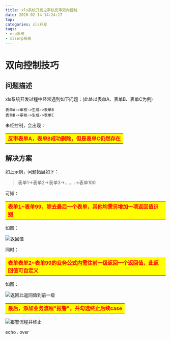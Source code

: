 ```yaml
---
title: xls系统开发之审核反审双向控制
date: 2020-02-14 14:24:17
top:
categories: xls开发
tags: 
- erp系统
- xlserp系统
---
```


# 双向控制技巧

## 问题描述

xls系统开发过程中经常遇到如下问题：(此处以表单A、表单B、表单C为例)

```
表单A->审核->生成->表单B  
表单B->审核->生成->表单C

```

未经控制，会出现：

<table>
    <tr>
        <td bgcolor=#FFFF00><strong><font color="#FF0000">反审表单A，表单B成功删除，但是表单C仍然存在</font></strong></td>
    </tr>
</table>

## 解决方案

如上示例，问题拓展如下：

> 表单1->表单2->表单3->........->表单100

可知：

<table>
    <tr>
        <td bgcolor=#FFFF00><strong><font color="#FF0000">表单1~表单99，除去最后一个表单，其他均需另增加一项返回值识别</font></strong></td>
    </tr>
</table>

如图：

![返回值](/img/fhz.jpg)

同时：

<table>
    <tr>
        <td bgcolor=#FFFF00><strong><font color="#FF0000">表单表单2~表单99的业务公式内需往前一级返回一个返回值，此返回值可自定义</font></strong></td>
    </tr>
</table>

如图：

![返回此返回值到前一级](/img/fhz1.jpg)

<table>
    <tr>
        <td bgcolor=#FFFF00><strong><font color="#FF0000">最后，添加业务流程"报警"，并勾选终止后续case</font></strong></td>
    </tr>
</table>

![报警流程并终止](/img/baojing.jpg)

echo . over